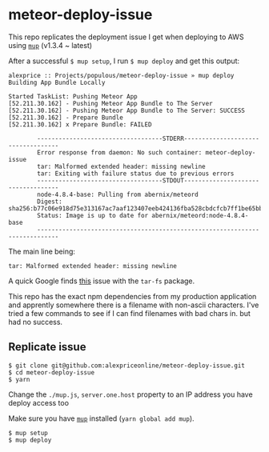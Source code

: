 # meteor-deploy-issue
This repo replicates the deployment issue I get when deploying to AWS using [`mup`](https://github.com/zodern/meteor-up) (v1.3.4 ~ latest)

After a successful `$ mup setup`, I run `$ mup deploy` and get this output:

```
alexprice :: Projects/populous/meteor-deploy-issue » mup deploy
Building App Bundle Locally

Started TaskList: Pushing Meteor App
[52.211.30.162] - Pushing Meteor App Bundle to The Server
[52.211.30.162] - Pushing Meteor App Bundle to The Server: SUCCESS
[52.211.30.162] - Prepare Bundle
[52.211.30.162] x Prepare Bundle: FAILED

        -----------------------------------STDERR-----------------------------------
        Error response from daemon: No such container: meteor-deploy-issue
        tar: Malformed extended header: missing newline
        tar: Exiting with failure status due to previous errors
        -----------------------------------STDOUT-----------------------------------
        node-4.8.4-base: Pulling from abernix/meteord
        Digest: sha256:b77c06e918d75e313167ac7aaf123407eeb424136fba528cbdcfcb7ff1be65bb
        Status: Image is up to date for abernix/meteord:node-4.8.4-base
        ----------------------------------------------------------------------------
```

The main line being:

```tar: Malformed extended header: missing newline```

A quick Google finds [this](https://github.com/mafintosh/tar-fs/issues/21) issue with the `tar-fs` package.

This repo has the exact npm dependencies from my production application and apprently somewhere there is a filename
with non-ascii characters. I've tried a few commands to see if I can find filenames with bad chars in. but had no success.

## Replicate issue

```
$ git clone git@github.com:alexpriceonline/meteor-deploy-issue.git
$ cd meteor-deploy-issue
$ yarn
```

Change the `./mup.js`, `server.one.host` property to an IP address you have deploy access too

Make sure you have [`mup`](https://github.com/zodern/meteor-up) installed (`yarn global add mup`).

```
$ mup setup
$ mup deploy
```
